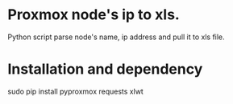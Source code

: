 # Proxmox node's ip to xls.
Python script parse node's name, ip address and pull it to xls file.


# Installation and dependency

sudo pip install pyproxmox requests xlwt 
